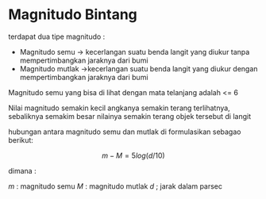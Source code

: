 # Magnitudo Bintang

terdapat dua tipe magnitudo :

* Magnitudo semu -> kecerlangan suatu benda langit yang diukur tanpa mempertimbangkan jaraknya dari bumi
* Magnitudo mutlak ->kecerlangan suatu benda langit yang diukur dengan mempertimbangkan jaraknya dari bumi

Magnitudo semu yang bisa di lihat dengan mata telanjang adalah <= 6

Nilai magnitudo semakin kecil angkanya semakin terang terlihatnya, sebaliknya semakim besar nilainya semakin terang objek tersebut di langit

hubungan antara magnitudo semu dan mutlak di formulasikan sebagao berikut:

$$
m - M = 5 log(d/10)
$$

dimana :

$m$ : magnitudo semu
$M$ : magnitudo mutlak
$d$ ; jarak dalam parsec
